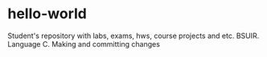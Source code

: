 # hello-world
Student's repository with labs, exams, hws, course projects and etc. BSUIR. Language C.
Making and committing changes
